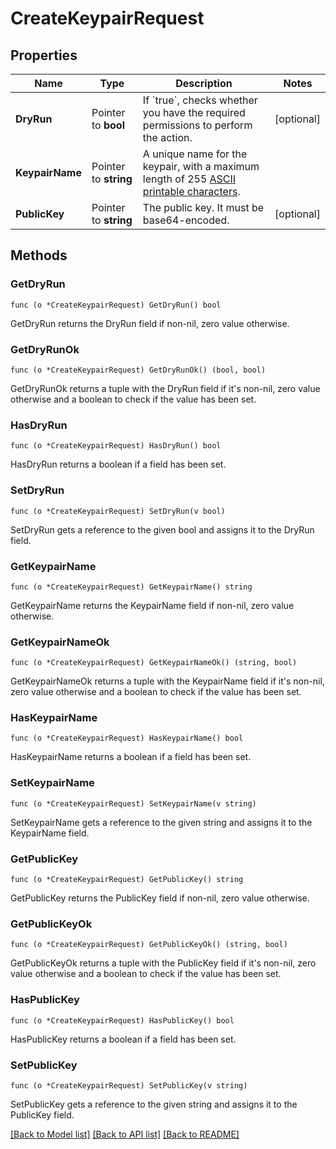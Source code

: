 # CreateKeypairRequest

## Properties

Name | Type | Description | Notes
------------ | ------------- | ------------- | -------------
**DryRun** | Pointer to **bool** | If &#x60;true&#x60;, checks whether you have the required permissions to perform the action. | [optional] 
**KeypairName** | Pointer to **string** | A unique name for the keypair, with a maximum length of 255 [ASCII printable characters](https://en.wikipedia.org/wiki/ASCII#Printable_characters). | 
**PublicKey** | Pointer to **string** | The public key. It must be base64-encoded. | [optional] 

## Methods

### GetDryRun

`func (o *CreateKeypairRequest) GetDryRun() bool`

GetDryRun returns the DryRun field if non-nil, zero value otherwise.

### GetDryRunOk

`func (o *CreateKeypairRequest) GetDryRunOk() (bool, bool)`

GetDryRunOk returns a tuple with the DryRun field if it's non-nil, zero value otherwise
and a boolean to check if the value has been set.

### HasDryRun

`func (o *CreateKeypairRequest) HasDryRun() bool`

HasDryRun returns a boolean if a field has been set.

### SetDryRun

`func (o *CreateKeypairRequest) SetDryRun(v bool)`

SetDryRun gets a reference to the given bool and assigns it to the DryRun field.

### GetKeypairName

`func (o *CreateKeypairRequest) GetKeypairName() string`

GetKeypairName returns the KeypairName field if non-nil, zero value otherwise.

### GetKeypairNameOk

`func (o *CreateKeypairRequest) GetKeypairNameOk() (string, bool)`

GetKeypairNameOk returns a tuple with the KeypairName field if it's non-nil, zero value otherwise
and a boolean to check if the value has been set.

### HasKeypairName

`func (o *CreateKeypairRequest) HasKeypairName() bool`

HasKeypairName returns a boolean if a field has been set.

### SetKeypairName

`func (o *CreateKeypairRequest) SetKeypairName(v string)`

SetKeypairName gets a reference to the given string and assigns it to the KeypairName field.

### GetPublicKey

`func (o *CreateKeypairRequest) GetPublicKey() string`

GetPublicKey returns the PublicKey field if non-nil, zero value otherwise.

### GetPublicKeyOk

`func (o *CreateKeypairRequest) GetPublicKeyOk() (string, bool)`

GetPublicKeyOk returns a tuple with the PublicKey field if it's non-nil, zero value otherwise
and a boolean to check if the value has been set.

### HasPublicKey

`func (o *CreateKeypairRequest) HasPublicKey() bool`

HasPublicKey returns a boolean if a field has been set.

### SetPublicKey

`func (o *CreateKeypairRequest) SetPublicKey(v string)`

SetPublicKey gets a reference to the given string and assigns it to the PublicKey field.


[[Back to Model list]](../README.md#documentation-for-models) [[Back to API list]](../README.md#documentation-for-api-endpoints) [[Back to README]](../README.md)


